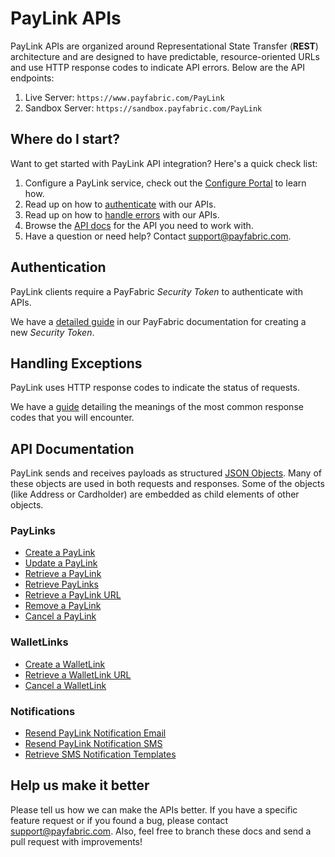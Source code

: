 PayLink APIs
==============
PayLink APIs are organized around Representational State Transfer (**REST**) architecture and are designed to have predictable, resource-oriented URLs and use HTTP response codes to indicate API errors. Below are the API endpoints:

1. Live Server:    ``https://www.payfabric.com/PayLink``
1. Sandbox Server: ``https://sandbox.payfabric.com/PayLink``

Where do I start?
-----------------

Want to get started with PayLink API integration? Here's a quick check list:

1. Configure a PayLink service, check out the [Configure Portal](https://github.com/PayFabric/Portal/blob/master/PayLink/README.md) to learn how.
2. Read up on how to [authenticate](#authentication) with our APIs. 
3. Read up on how to [handle errors](#handling-exceptions) with our APIs.
4. Browse the [API docs](#api-documentation) for the API you need to work with.
5. Have a question or need help? Contact <support@payfabric.com>.


Authentication
--------------
PayLink clients require a PayFabric *Security Token* to authenticate with APIs.

We have a [detailed guide](https://github.com/PayFabric/APIs/blob/master/PayFabric/Sections/Authentication.md#security-token) in our PayFabric documentation for creating a new *Security Token*.


Handling Exceptions
-------------------
PayLink uses HTTP response codes to indicate the status of requests. 

We have a [guide](/Sections/Errors.md) detailing the meanings of the most common response codes that you will encounter. 


API Documentation
-----------------
PayLink sends and receives payloads as structured [JSON Objects](Sections/JSON%20Objects.md). 
Many of these objects are used in both requests and responses. Some of the objects (like Address or Cardholder) are embedded
as child elements of other objects.

### PayLinks
* [Create a PayLink](/PayLink/Sections/PayLinks.md#create-a-paylink)
* [Update a PayLink](/PayLink/Sections/PayLinks.md#update-a-paylink)
* [Retrieve a PayLink](/PayLink/Sections/PayLinks.md#retrieve-a-paylink)
* [Retrieve PayLinks](/PayLink/Sections/PayLinks.md#retrieve-paylinks)
* [Retrieve a PayLink URL](/PayLink/Sections/PayLinks.md#retrieve-a-paylink-url)
* [Remove a PayLink](/PayLink/Sections/PayLinks.md#remove-a-paylink)
* [Cancel a PayLink](/PayLink/Sections/PayLinks.md#cancel-a-paylink)

### WalletLinks
* [Create a WalletLink](/PayLink/Sections/WalletLinks.md#create-a-walletlink)
* [Retrieve a WalletLink URL](/PayLink/Sections/WalletLinks.md#retrieve-a-walletlink-url)
* [Cancel a WalletLink](/PayLink/Sections/WalletLinks.md#cancel-a-walletlink)

### Notifications
* [Resend PayLink Notification Email](/PayLink/Sections/Notifications.md#resend-paylink-notifiation-email)
* [Resend PayLink Notification SMS](/PayLink/Sections/Notifications.md#resend-paylink-notification-sms)
* [Retrieve SMS Notification Templates](/PayLink/Sections/Notifications.md#retrieve-sms-notification-templates)


Help us make it better
----------------------
Please tell us how we can make the APIs better. If you have a specific feature request or if you found a bug, please contact <support@payfabric.com>. Also, feel free to branch these docs and send a pull request with improvements!
